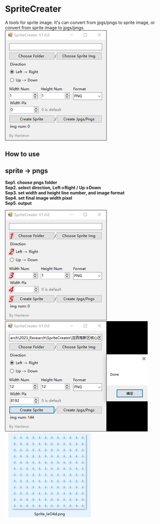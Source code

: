 # SpriteCreater
A tools for sprite image.
It's can convert from jpgs/pngs to sprite image, or convert from sprite image to jpgs/pngs.
![image](https://github.com/Hanleon/SpriteCreater/blob/main/1.jpg)

## How to use
## sprite -> pngs  
__Sep1. choose pngs folder  
Sep2. select direction, Left->Right / Up->Down  
Sep3. set width and height line number, and image format  
Sep4. set final image width pixel  
Sep5. output__  
  
![image](https://github.com/Hanleon/SpriteCreater/blob/main/2.jpg)  
![image](https://github.com/Hanleon/SpriteCreater/blob/main/4.jpg)  
![image](https://github.com/Hanleon/SpriteCreater/blob/main/5.jpg)  
